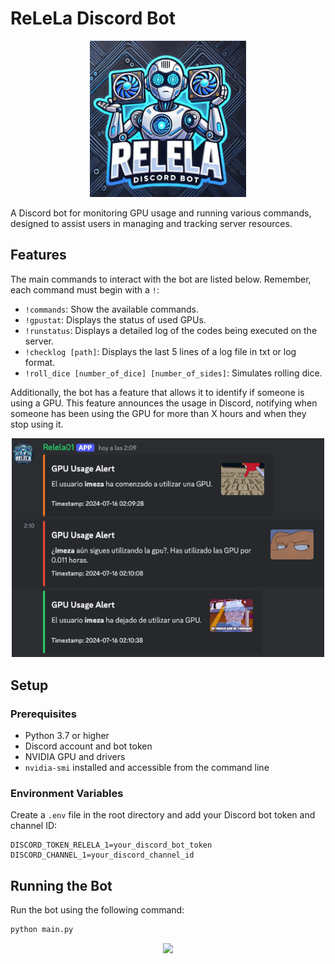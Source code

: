 # ReLeLa Discord Bot

<p align="center"> 
<img src="./images/logo_relela.png" width=250/>
</p>

A Discord bot for monitoring GPU usage and running various commands, designed to assist users in managing and tracking server resources.

## Features
The main commands to interact with the bot are listed below. Remember, each command must begin with a `!`:

- `!commands`: Show the available commands.
- `!gpustat`: Displays the status of used GPUs.
- `!runstatus`: Displays a detailed log of the codes being executed on the server.
- `!checklog [path]`: Displays the last 5 lines of a log file in txt or log format.
- `!roll_dice [number_of_dice] [number_of_sides]`: Simulates rolling dice.


Additionally, the bot has a feature that allows it to identify if someone is using a GPU. This feature announces the usage in Discord, notifying when someone has been using the GPU for more than X hours and when they stop using it.

<p align="center"> 
<img src="./images/example.png" width=500/>
</p>


## Setup

### Prerequisites

- Python 3.7 or higher
- Discord account and bot token
- NVIDIA GPU and drivers
- `nvidia-smi` installed and accessible from the command line

### Environment Variables

Create a `.env` file in the root directory and add your Discord bot token and channel ID:

```env
DISCORD_TOKEN_RELELA_1=your_discord_bot_token
DISCORD_CHANNEL_1=your_discord_channel_id
```

## Running the Bot

Run the bot using the following command:

```sh
python main.py
```



<p align="center"> 
<img src="./images/banner.gif" width=300/>
</p>